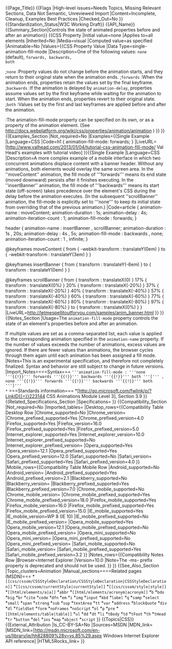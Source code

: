 {{Page_Title}}
{{Flags
|High-level issues=Needs Topics, Missing Relevant Sections, Data Not Semantic, Unreviewed Import
|Content=Incomplete, Cleanup, Examples Best Practices
|Checked_Out=No
}}
{{Standardization_Status|W3C Working Draft}}
{{API_Name}}
{{Summary_Section|Controls the state of animated properties before and after an animation}}
{{CSS Property
|Initial value=none
|Applies to=all elements
|Inherited=No
|Media=visual
|Computed value=as specified
|Animatable=No
|Values={{CSS Property Value
|Data Type=single-animation-fill-mode
|Description=One of the following values: <code>none</code> (default), <code>forwards, backwards, both</code>
 
;<code>none</code>
:Property values do not change before the animation starts, and they return to their original state when the animation ends.
;<code>forwards</code>
:When the animation ends, properties retain the values set by the final keyframe.
;<code>backwards</code>
:If the animation is delayed by <code>animation-delay</code>, properties assume values set by the first keyframe while waiting for the animation to start. When the animation ends, properties revert to their original state.
;<code>both</code>
:Values set by the first and last keyframes are applied before and after the animation.

:The animation-fill-mode property can be specified on its own, or as a property of the animation element. (See http://docs.webplatform.org/wiki/css/properties/animation/animation )
}}
}}
{{Examples_Section
|Not_required=No
|Examples={{Single Example
|Language=CSS
|Code=h1 {
  animation-fill-mode: forwards;
}
|LiveURL=[http://www.valhead.com/2013/01/04/tutorial-css-animation-fill-mode/ Val Head's examples with tutorial video]
}}{{Single Example
|Language=CSS
|Description=A more complex example of a mobile interface in which two concurrent animations displace content with a banner header. Without any animations, both elements would overlay the same screen area. In the ''moveContent'' animation, the fill mode of '''forwards''' means its end state (moved downward) persists after it finishes executing. In the ''insertBanner'' animation, the fill mode of '''backwards''' means its start state (off-screen) takes precedence over the element's CSS during the delay before the animation executes. (In the subsequent ''scrollBanner'' animation, the fill-mode is explicitly set to '''none''' to keep its initial state from
overriding that of the previous animation.)
|Code=article {
    animation-name : moveContent;
    animation-duration : 1s;
    animation-delay : 4s;
    animation-iteration-count : 1;
    animation-fill-mode : forwards;
}

header {
    animation-name : insertBanner , scrollBanner;
    animation-duration : 1s , 20s;
    animation-delay : 4s , 5s;
    animation-fill-mode : backwards , none;
    animation-iteration-count : 1 , infinite;
}

@keyframes moveContent {
    from { -webkit-transform : translateY(0em) }
    to   { -webkit-transform : translateY(3em) }
}

@keyframes insertBanner {
    from { transform : translateY(-6em) }
    to   { transform : translateY(0em) }
}


@keyframes scrollBanner {
    from { transform : translateX(0) }
    17%  { transform : translateX(0%) }
    20%  { transform : translateX(-20%) }
    37%  { transform : translateX(-20%) }
    40%  { transform : translateX(-40%) }
    57%  { transform : translateX(-40%) }
    60%  { transform : translateX(-60%) }
    77%  { transform : translateX(-60%) }
    80%  { transform : translateX(-80%) }
    97%  { transform : translateX(-80%) }
    to   { transform : translateX(0%) }
}
|LiveURL=http://letmespellitoutforyou.com/samples/anim_banner.html
}}
}}
{{Notes_Section
|Usage=The <code>animation-fill-mode</code> property controls the state of an element's properties before and after an animation.

If multiple values are set as a comma-separated list, each value is applied to the corresponding animation specified in the <code>animation-name</code> property. If the number of values exceeds the number of animations, excess values are ignored. If there are fewer values than animations, the browser cycles through them again until each animation has been assigned a fill mode.
|Notes=This is an experimental specification, and therefore not completely finalized. Syntax and behavior are still subject to change in future versions.
|Import_Notes====Syntax===
<code>'''animation-fill-mode : '''none '''{{!}}''' forwards '''{{!}}''' backwards '''{{!}}''' both '''[''' ,  none '''{{!}}''' forwards '''{{!}}''' backwards '''{{!}}''' both ''']''' *</code>
===Standards information===
*[http://go.microsoft.com/fwlink/p/?LinkID{{=}}223144 CSS Animations Module Level 3], Section 3.9
}}
{{Related_Specifications_Section
|Specifications=
}}
{{Compatibility_Section
|Not_required=No
|Imported_tables=
|Desktop_rows={{Compatibility Table Desktop Row
|Chrome_supported=No
|Chrome_version=
|Chrome_prefixed_supported=Yes
|Chrome_prefixed_version=4.0
|Firefox_supported=Yes
|Firefox_version=16.0
|Firefox_prefixed_supported=Yes
|Firefox_prefixed_version=5.0
|Internet_explorer_supported=Yes
|Internet_explorer_version=10.0
|Internet_explorer_prefixed_supported=No
|Internet_explorer_prefixed_version=
|Opera_supported=Yes
|Opera_version=12.1
|Opera_prefixed_supported=Yes
|Opera_prefixed_version=12.0
|Safari_supported=No
|Safari_version=
|Safari_prefixed_supported=Yes
|Safari_prefixed_version=4.0
}}
|Mobile_rows={{Compatibility Table Mobile Row
|Android_supported=No
|Android_version=
|Android_prefixed_supported=Yes
|Android_prefixed_version=2.1
|Blackberry_supported=No
|Blackberry_version=
|Blackberry_prefixed_supported=Yes
|Blackberry_prefixed_version=7.0
|Chrome_mobile_supported=No
|Chrome_mobile_version=
|Chrome_mobile_prefixed_supported=Yes
|Chrome_mobile_prefixed_version=18.0
|Firefox_mobile_supported=Yes
|Firefox_mobile_version=16.0
|Firefox_mobile_prefixed_supported=Yes
|Firefox_mobile_prefixed_version=15.0
|IE_mobile_supported=Yes
|IE_mobile_version=WP 8 (IE 10)
|IE_mobile_prefixed_supported=No
|IE_mobile_prefixed_version=
|Opera_mobile_supported=Yes
|Opera_mobile_version=12.1
|Opera_mobile_prefixed_supported=No
|Opera_mobile_prefixed_version=
|Opera_mini_supported=No
|Opera_mini_version=
|Opera_mini_prefixed_supported=No
|Opera_mini_prefixed_version=
|Safari_mobile_supported=No
|Safari_mobile_version=
|Safari_mobile_prefixed_supported=Yes
|Safari_mobile_prefixed_version=3.2
}}
|Notes_rows={{Compatibility Notes Row
|Browser=Internet Explorer
|Version=10.0
|Note=The -ms- prefix property is deprecated and should not be used.
}}
}}
{{See_Also_Section
|Topic_clusters=Animation
|Manual_sections====Related pages (MSDN)===
*<code>[[css/cssom/CSSStyleDeclaration/CSSStyleDeclaration|CSSStyleDeclaration]]</code>
*<code>[[css/cssom/currentStyle|currentStyle]]</code>
*<code>[[css/cssom/style|style]]</code>
*<code>[[html/elements/a|a]]</code>
*<code>abbr</code>
*<code>[[html/elements/acronym|acronym]]</code>
*<code>b</code>
*<code>bdo</code>
*<code>big</code>
*<code>br</code>
*<code>cite</code>
*<code>code</code>
*<code>dfn</code>
*<code>em</code>
*<code>i</code>
*<code>img</code>
*<code>input</code>
*<code>kbd</code>
*<code>label</code>
*<code>q</code>
*<code>samp</code>
*<code>select</code>
*<code>small</code>
*<code>span</code>
*<code>strong</code>
*<code>sub</code>
*<code>sup</code>
*<code>textArea</code>
*<code>tt</code>
*<code>var</code>
*<code>address</code>
*<code>blockQuote</code>
*<code>div</code>
*<code>dl</code>
*<code>fieldSet</code>
*<code>form</code>
*<code>noFrames</code>
*<code>noScript</code>
*<code>ol</code>
*<code>p</code>
*<code>pre</code>
*<code>[[html/elements/table|table]]</code>
*<code>ul</code>
*<code>dd</code>
*<code>dt</code>
*<code>li</code>
*<code>tBody</code>
*<code>td</code>
*<code>tFoot</code>
*<code>th</code>
*<code>tHead</code>
*<code>tr</code>
*<code>button</code>
*<code>del</code>
*<code>ins</code>
*<code>map</code>
*<code>object</code>
*<code>script</code>
}}
{{Topics|CSS}}
{{External_Attribution
|Is_CC-BY-SA=No
|Sources=MSDN
|MDN_link=
|MSDN_link=[http://msdn.microsoft.com/en-us/library/ie/hh828809%28v=vs.85%29.aspx Windows Internet Explorer API reference]
|HTML5Rocks_link=
}}